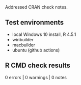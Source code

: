 Addressed CRAN check notes.

## Test environments
* local Windows 10 install, R 4.5.1
* winbuilder
* macbuilder
* ubuntu (github actions)

## R CMD check results

0 errors | 0 warnings | 0 notes

